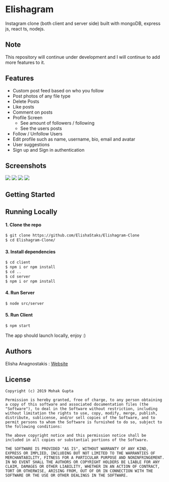 # Elishagram

Instagram clone (both client and server side) built with mongoDB, express js, react ts, nodejs.

## Note
This repository will continue under development and I will continue to add more features to it.

## Features
* Custom post feed based on who you follow
* Post photos of any file type
* Delete Posts
* Like posts  
* Comment on posts
* Profile Screen
  * See amount of followers / following
  * See the users posts
* Follow / Unfollow Users
* Edit profile such as name, username, bio, email and avatar
* User suggestions
* Sign up and Sign in authentication

## Screenshots
<p>
 <img src="https://res.cloudinary.com/insta-image-cloud/image/upload/v1612706511/home_page_eepp4t.png">
 <img src="https://res.cloudinary.com/insta-image-cloud/image/upload/v1612706511/profile_page_gcxxyb.png">
 <img src="https://res.cloudinary.com/insta-image-cloud/image/upload/v1612706510/other_user_profile_bfgslu.png">
 <img src="https://res.cloudinary.com/insta-image-cloud/image/upload/v1612706511/create_post_page_jxc7e1.png">
</p>

## Getting Started


## Running Locally
#### 1. Clone the repo
```sh
$ git clone https://github.com/ElishaStaks/Elishagram-Clone
$ cd Elishagram-Clone/
```

#### 3. Install dependencies
```sh
$ cd client
$ npm i or npm install
$ cd ..
$ cd server
$ npm i or npm install
```

#### 4. Run Server
```sh
$ node src/server
```

#### 5. Run Client
```sh
$ npm start
```
The app should launch locally, enjoy :)

## Authors
Elisha Anagnostakis : 
[Website](https://elishaanagnostakis.mystrikingly.com/)

## License

    Copyright (c) 2019 Mohak Gupta
    
    Permission is hereby granted, free of charge, to any person obtaining a copy of this software and associated documentation files (the "Software"), to deal in the Software without restriction, including without limitation the rights to use, copy, modify, merge, publish, distribute, sublicense, and/or sell copies of the Software, and to permit persons to whom the Software is furnished to do so, subject to the following conditions:
    
    The above copyright notice and this permission notice shall be included in all copies or substantial portions of the Software.
    
    THE SOFTWARE IS PROVIDED "AS IS", WITHOUT WARRANTY OF ANY KIND, EXPRESS OR IMPLIED, INCLUDING BUT NOT LIMITED TO THE WARRANTIES OF MERCHANTABILITY, FITNESS FOR A PARTICULAR PURPOSE AND NONINFRINGEMENT. IN NO EVENT SHALL THE AUTHORS OR COPYRIGHT HOLDERS BE LIABLE FOR ANY CLAIM, DAMAGES OR OTHER LIABILITY, WHETHER IN AN ACTION OF CONTRACT, TORT OR OTHERWISE, ARISING FROM, OUT OF OR IN CONNECTION WITH THE SOFTWARE OR THE USE OR OTHER DEALINGS IN THE SOFTWARE.
